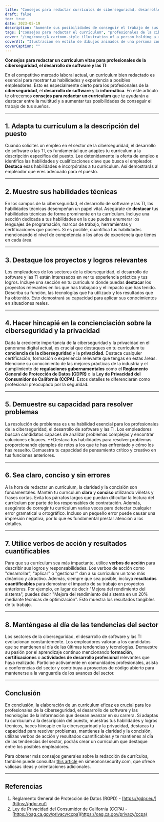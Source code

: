 ```yaml
---
title: "Consejos para redactar currículos de ciberseguridad, desarrollo de software y profesionales de TI"
draft: false
toc: true
date: 2023-05-19
description: "Aumente sus posibilidades de conseguir el trabajo de sus sueños con estos consejos de expertos en redacción de currículos para profesionales de la ciberseguridad, el desarrollo de software y las TI."
tags: ["consejos para redactar el currículum", "profesionales de la ciberseguridad", "desarrollo de software", "Profesionales informáticos", "búsqueda de empleo", "asesoramiento profesional", "competencias técnicas", "aspectos destacados del proyecto", "concienciación sobre ciberseguridad", "capacidad de resolución de problemas", "tendencias del sector", "desarrollo profesional", "Cumplimiento del GDPR", "Normativa CCPA", "mercado laboral", "optimización del currículum", "solicitud de empleo", "consejos para el currículum", "estrategias de búsqueda de empleo", "promoción profesional"]
cover: "/img/cover/A_cartoon-style_illustration_of_a_person_holding_a_resume.png"
coverAlt: "Ilustración en estilo de dibujos animados de una persona con un currículum en la mano, rodeada de símbolos de ciberseguridad y fragmentos de código."
coverCaption: ""
---
```


**Consejos para redactar un currículum vitae para profesionales de la ciberseguridad, el desarrollo de software y las TI**

En el competitivo mercado laboral actual, un currículum bien redactado es esencial para mostrar tus habilidades y experiencia a posibles empleadores. Esto es especialmente cierto para los profesionales de la **ciberseguridad**, el **desarrollo de software** y la **informática**. En este artículo te ofrecemos **consejos para redactar un currículum** que te ayudarán a destacar entre la multitud y a aumentar tus posibilidades de conseguir el trabajo de tus sueños.

______

## 1. Adapta tu currículum a la descripción del puesto

Cuando solicites un empleo en el sector de la ciberseguridad, el desarrollo de software o las TI, es fundamental que adaptes tu currículum a la descripción específica del puesto. Lee detenidamente la oferta de empleo e identifica las habilidades y cualificaciones clave que busca el empleador. **Destaca** esas habilidades e incorpóralas a tu currículum. Así demostrarás al empleador que eres adecuado para el puesto.

______

## 2. Muestre sus habilidades técnicas

En los campos de la ciberseguridad, el desarrollo de software y las TI, las habilidades técnicas desempeñan un papel vital. Asegúrate de **destacar** tus habilidades técnicas de forma prominente en tu currículum. Incluye una sección dedicada a tus habilidades en la que puedas enumerar los lenguajes de programación, marcos de trabajo, herramientas y certificaciones que posees. Si es posible, cuantifica tus habilidades mencionando el nivel de competencia o los años de experiencia que tienes en cada área.

______

## 3. Destaque los proyectos y logros relevantes

Los empleadores de los sectores de la ciberseguridad, el desarrollo de software y las TI están interesados en ver tu experiencia práctica y tus logros. Incluye una sección en tu currículum donde puedas **destacar** los proyectos relevantes en los que has trabajado y el impacto que has tenido. Describa su función, las tecnologías que ha utilizado y los resultados que ha obtenido. Esto demostrará su capacidad para aplicar sus conocimientos en situaciones reales.

______

## 4. Hacer hincapié en la concienciación sobre la ciberseguridad y la privacidad

Dada la creciente importancia de la ciberseguridad y la privacidad en el panorama digital actual, es crucial que destaques en tu currículum tu **conciencia de la ciberseguridad** y la **privacidad**. Destaca cualquier certificación, formación o experiencia relevante que tengas en estas áreas. Mencione su conocimiento de las mejores prácticas de la industria y el cumplimiento de **regulaciones gubernamentales** como el **Reglamento General de Protección de Datos (GDPR)** o la **Ley de Privacidad del Consumidor de California (CCPA)**. Estos detalles te diferenciarán como profesional preocupado por la seguridad.

______

## 5. Demuestre su capacidad para resolver problemas

La resolución de problemas es una habilidad esencial para los profesionales de la ciberseguridad, el desarrollo de software y las TI. Los empleadores buscan candidatos capaces de analizar problemas complejos y encontrar soluciones eficaces. **Destaca tus habilidades para resolver problemas proporcionando ejemplos de retos a los que te has enfrentado y cómo los has resuelto. Demuestra tu capacidad de pensamiento crítico y creativo en tus funciones anteriores.

______

## 6. Sea claro, conciso y sin errores

A la hora de redactar un currículum, la claridad y la concisión son fundamentales. Mantén tu currículum **claro** y **conciso** utilizando viñetas y frases cortas. Evita los párrafos largos que puedan dificultar la lectura del currículum por parte de los responsables de contratación. Además, asegúrate de corregir tu currículum varias veces para detectar cualquier error gramatical u ortográfico. Incluso un pequeño error puede causar una impresión negativa, por lo que es fundamental prestar atención a los detalles.

______

## 7. Utilice verbos de acción y resultados cuantificables

Para que su currículum sea más impactante, utilice **verbos de acción** para describir sus logros y responsabilidades. Los verbos de acción como "desarrollar", "aplicar" o "gestionar" dan a su currículum un tono más dinámico y atractivo. Además, siempre que sea posible, incluya **resultados cuantificables** para demostrar el impacto de su trabajo en proyectos anteriores. Por ejemplo, en lugar de decir "Mejora del rendimiento del sistema", puedes decir "Mejora del rendimiento del sistema en un 20% mediante técnicas de optimización". Esto muestra los resultados tangibles de tu trabajo.

______

## 8. Manténgase al día de las tendencias del sector

Los sectores de la ciberseguridad, el desarrollo de software y las TI evolucionan constantemente. Los empleadores valoran a los candidatos que se mantienen al día de las últimas tendencias y tecnologías. Demuestre su pasión por el aprendizaje continuo mencionando **formación**, **certificaciones** o **actividades de desarrollo profesional** relevantes que haya realizado. Participe activamente en comunidades profesionales, asista a conferencias del sector y contribuya a proyectos de código abierto para mantenerse a la vanguardia de los avances del sector.

______

## Conclusión

En conclusión, la elaboración de un currículum eficaz es crucial para los profesionales de la ciberseguridad, el desarrollo de software y las tecnologías de la información que desean avanzar en su carrera. Si adaptas tu currículum a la descripción del puesto, muestras tus habilidades y logros técnicos, haces hincapié en la ciberseguridad y la privacidad, destacas tu capacidad para resolver problemas, mantienes la claridad y la concisión, utilizas verbos de acción y resultados cuantificables y te mantienes al día de las tendencias del sector, podrás crear un currículum que destaque entre los posibles empleadores.

Para obtener más consejos generales sobre la redacción de currículos, también puede consultar [this article](https://simeononsecurity.com/other/tips-for-writing-a-great-resume/) en simeononsecurity.com, que ofrece valiosas ideas y orientaciones adicionales.

______

## Referencias

1. Reglamento General de Protección de Datos (RGPD) - [https://gdpr.eu/](https://gdpr.eu/)
2. Ley de Privacidad del Consumidor de California (CCPA) - [https://oag.ca.gov/privacy/ccpa](https://oag.ca.gov/privacy/ccpa)


